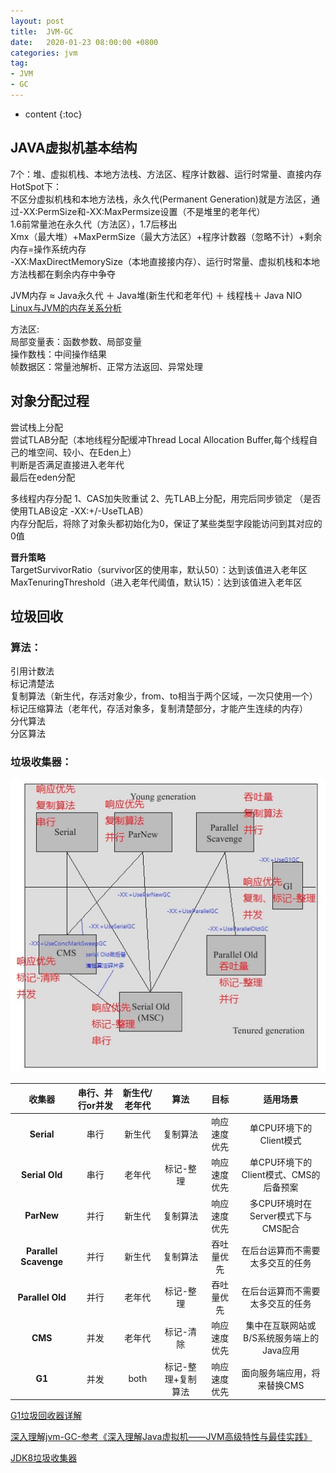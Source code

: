 ```yaml
---
layout: post
title:  JVM-GC
date:   2020-01-23 08:00:00 +0800
categories: jvm
tag:
- JVM
- GC
---
```


* content
{:toc}

## JAVA虚拟机基本结构   
7个：堆、虚拟机栈、本地方法栈、方法区、程序计数器、运行时常量、直接内存   
HotSpot下：   
不区分虚拟机栈和本地方法栈，永久代(Permanent Generation)就是方法区，通过-XX:PermSize和-XX:MaxPermsize设置（不是堆里的老年代）   
1.6前常量池在永久代（方法区），1.7后移出   
Xmx（最大堆）+MaxPermSize（最大方法区）+程序计数器（忽略不计）+剩余内存=操作系统内存   
-XX:MaxDirectMemorySize（本地直接接内存）、运行时常量、虚拟机栈和本地方法栈都在剩余内存中争夺   

JVM内存 ≈ Java永久代 ＋ Java堆(新生代和老年代) ＋ 线程栈＋ Java NIO
[Linux与JVM的内存关系分析](https://blog.csdn.net/chenleixing/article/details/46706023)

方法区:   
局部变量表：函数参数、局部变量  
操作数栈：中间操作结果  
帧数据区：常量池解析、正常方法返回、异常处理  

## 对象分配过程   
尝试栈上分配  
尝试TLAB分配（本地线程分配缓冲Thread Local Allocation Buffer,每个线程自己的堆空间、较小、在Eden上）  
判断是否满足直接进入老年代  
最后在eden分配  

多线程内存分配 1、CAS加失败重试 2、先TLAB上分配，用完后同步锁定 （是否使用TLAB设定 -XX:+/-UseTLAB）   
内存分配后，将除了对象头都初始化为0，保证了某些类型字段能访问到其对应的0值
 
**晋升策略**   
TargetSurvivorRatio（survivor区的使用率，默认50）：达到该值进入老年区   
MaxTenuringThreshold（进入老年代阈值，默认15）：达到该值进入老年区   

## 垃圾回收
### 算法：   
引用计数法  
标记清楚法  
复制算法（新生代，存活对象少，from、to相当于两个区域，一次只使用一个）  
标记压缩算法（老年代，存活对象多，复制清楚部分，才能产生连续的内存）  
分代算法  
分区算法  


### 垃圾收集器：    
![](/styles/images/java/GC.jpg)

|收集器|串行、并行or并发|新生代/老年代|算法|目标|适用场景|
:----:|:----:|:---:|:----:|:----:|:----:
|**Serial**|串行|新生代|复制算法|响应速度优先|单CPU环境下的Client模式|
|**Serial Old**|串行|老年代|标记-整理|响应速度优先|单CPU环境下的Client模式、CMS的后备预案|
|**ParNew**|并行|新生代|复制算法|响应速度优先|多CPU环境时在Server模式下与CMS配合|
|**Parallel Scavenge**|并行|新生代|复制算法|吞吐量优先|在后台运算而不需要太多交互的任务|
|**Parallel Old**|并行|老年代|标记-整理|吞吐量优先|在后台运算而不需要太多交互的任务|
|**CMS**|并发|老年代|标记-清除|响应速度优先|集中在互联网站或B/S系统服务端上的Java应用|
|**G1**|并发|both|标记-整理+复制算法|响应速度优先|面向服务端应用，将来替换CMS|

[G1垃圾回收器详解]( https://www.jianshu.com/p/aef0f4765098)

[深入理解jvm-GC-参考《深入理解Java虚拟机——JVM高级特性与最佳实践》](https://crowhawk.github.io/2017/08/15/jvm_3/)   

[JDK8垃圾收集器](https://blog.csdn.net/weixin_42987339/article/details/81974739)
